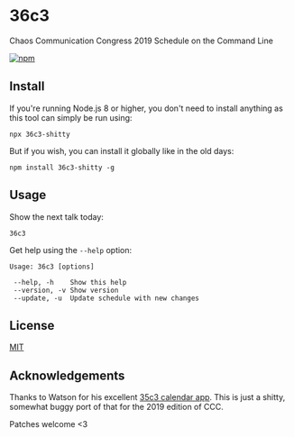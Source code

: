 # 36c3

Chaos Communication Congress 2019 Schedule on the Command Line

[![npm](https://img.shields.io/npm/v/36c3.svg)](https://www.npmjs.com/package/36c3)

## Install

If you're running Node.js 8 or higher, you don't need to install
anything as this tool can simply be run using:

```
npx 36c3-shitty
```

But if you wish, you can install it globally like in the old days:

```
npm install 36c3-shitty -g
```

## Usage

Show the next talk today:

```
36c3
```

Get help using the `--help` option:

```
Usage: 36c3 [options]

 --help, -h    Show this help
 --version, -v Show version
 --update, -u  Update schedule with new changes
```

## License

[MIT](LICENSE)

## Acknowledgements
Thanks to Watson for his excellent [35c3 calendar app](https://github.com/watson/35c3/). This is just a shitty, somewhat
buggy port of that for the 2019 edition of CCC.

Patches welcome <3
